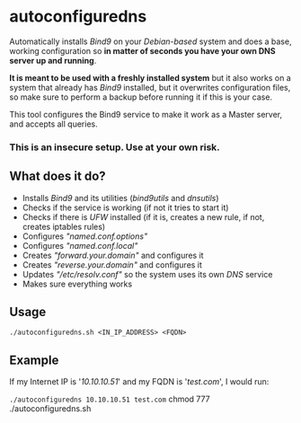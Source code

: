 # autoconfiguredns
Automatically installs *Bind9* on your *Debian-based* system and does a base, working configuration so **in matter of seconds you have your own DNS server up and running**.

**It is meant to be used with a freshly installed system** but it also works on a system that already has *Bind9* installed, but it overwrites configuration files, so make sure to perform a backup before running it if this is your case.

This tool configures the Bind9 service to make it work as a Master server, and accepts all queries.

### **This is an insecure setup. Use at your own risk**.

## What does it do?
* Installs *Bind9* and its utilities (*bind9utils* and *dnsutils*)
* Checks if the service is working (if not it tries to start it)
* Checks if there is *UFW* installed (if it is, creates a new rule, if not, creates iptables rules)
* Configures *"named.conf.options"*
* Configures *"named.conf.local"*
* Creates *"forward.your.domain"* and configures it
* Creates *"reverse.your.domain"* and configures it
* Updates *"/etc/resolv.conf"* so the system uses its own *DNS* service
* Makes sure everything works

## Usage
`./autoconfiguredns.sh <IN_IP_ADDRESS> <FQDN>`

## Example
If my Internet IP is '*10.10.10.51*' and my FQDN is '*test.com*', I would run:

`./autoconfiguredns 10.10.10.51 test.com`
chmod 777 ./autoconfiguredns.sh
